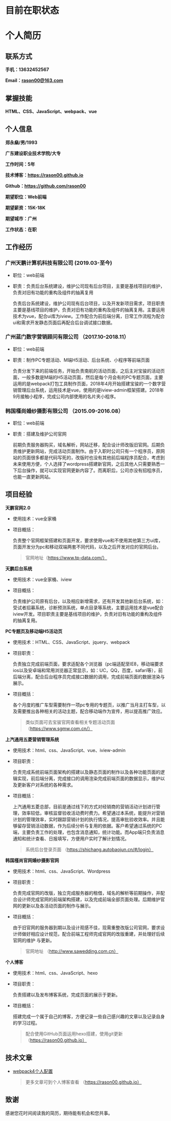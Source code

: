 # 目前在职状态

# 个人简历

## 联系方式

**手机：13632452567**

**Email：rason00@163.com**

## 掌握技能

**HTML、CSS、JavaScript、webpack、vue**

## 个人信息

**郑永燊/男/1993**

**广东建设职业技术学院/大专**

**工作时间：5年**

**技术博客：https://rason00.github.io**

**Github：https://github.com/rason00**

**期望职位：Web前端**

**期望薪资：15K-18K**

**期望城市：广州**

**工作状态：在职**

## 工作经历

### 广州天鹏计算机科技有限公司 (2019.03-至今)

- 职位：web前端

- 职责：负责后台系统建设，维护公司现有后台项目，主要是基线项目的维护，负责对旧有功能的重构及组件的抽离复用

  负责后台系统建设，维护公司现有后台项目，以及开发新项目需求，项目职责主要是基线项目的维护，负责对旧有功能的重构及组件的抽离复用。主要运用技术为vue，配合ui库为iview。工作配合为前后端分离，日常工作流程为配合ui和需求开发静态页面后再配合后台调试接口数据。

### 广州蓝门数字营销顾问有限公司 （2017.10-2018.11）

- 职位：web前端

- 职责：制作PC专题活动、M端H5活动、后台系统、小程序等前端页面

  负责分发下来的前端任务，开始负责南航的活动页面，之后主对宝骏的活动页面，一般多数是M端的H5活动页面，然后是每个月会有的PC专题页面，主要运用的是webpack打包工具制作页面，2018年4月开始搭建宝骏的一个数字营销管理后台系统，运用技术是vue，使用的是iview-admin框架搭建。2018年9月接触小程序，完成公司内部使用的名片夹小程序。

### 韩国槿尚婚纱摄影有限公司 （2015.09-2016.08）

- 职位：web前端

- 职责：搭建及维护公司官网

  前期负责服务器购买，域名解析，网站迁移，配合设计师改版旧官网。后期负责维护更新网站，完成活动页面制作。由于入职时公司只有一个程序员，原网站的页面很多都是代码写死的，改版时也没有其他前后端程序员配合，考虑到未来使用方便，个人选择了wordpress搭建新官网，之后其他人只需要熟悉一下后台操作，就可以实现官网更新内容了。而离职后，公司亦没有招程序员，也能一直更新网站。

## 项目经验

**天鹏官网2.0**

- 使用技术：vue全家桶

- 项目概括：

  负责整个官网框架搭建和页面开发，要求使用vue和不使用其他第三方ui库，页面开发分为pc和移动双端两套不同代码，以及之后开发对应的官网后台。

  > 官网地址（https://www.tp-data.com/）

**天鹏后台系统**

- 使用技术：vue全家桶、iview

- 项目概括：

  负责维护公司原有后台，以及相应新增需求，还有开发其他新后台系统，如：受试者招募系统，诊断预测系统，单点目录等系统，主要运用技术是vue配合iview开发。项目职责主要是基线项目的维护，负责对旧有功能的重构及组件的抽离复用。

**PC专题页及移动端H5活动页**

- 使用技术：HTML、CSS、JavaScript、jquery、webpack

- 项目职责：

  负责独立完成前端页面，要求适配各个浏览器（pc端适配至IE8，移动端要求ios以及安卓端和常用浏览器正常显示，如：UC，QQ，百度，safari等），前后端分离，配合后台程序员完成接口数据的调用，完成前端页面的数据渲染与展示。
  
- 项目概括：

  各个月度的推广车型需要制作一项pc专用的专题页，以推广当月主打车型，以及需要推出各种相关的活动主题，配合移动端作为宣传，用以提高推广效应。
  
  > 类似页面可去宝骏官网查看相关专题活动页面（https://www.sgmw.com.cn/）

**上汽通用五菱营销管理系统**

- 使用技术：html、css、JavaScript、vue、iview-admin

- 项目职责：

  负责完成系统前端页面架构的搭建以及静态页面的制作以及各种功能页面的逻辑实现，前后端分离，完成接口的调用渲染完成前端页面的数据显示，维护以及更新客户对系统的各种需求。
  
- 项目概括：

  上汽通用五菱总部，目前是通过线下的方式对经销商的营销活动计划进行管理，效率较低，审核监督验收活动费时费力。希望通过本系统，能提升对营销计划的管理效率，实时跟踪营销计划的执行情况，提高审批验收效率。并且能够留存营销活动数据，作为后续分析与复用的依据。客户希望通过系统的PC端，主要负责工作的处理，也包含消息通知，统计功能。而App端只负责消息通知和统计查看、日报填写，方便用户实时了解计划情况。
  
  > 系统后台登录页面 （https://shichang.autobaojun.cn/#/login）

**韩国槿尚官网婚纱摄影官网**

- 使用技术：html、css、JavaScript、Wordpress

- 项目职责：

  负责完成官网的改版，独立完成服务器的租借，域名的解析等前期操作，并配合设计师完成官网的前端架构搭建，以及完成前端全部页面处理。后期维护官网的更新以及各活动页面的制作与展示。
  
- 项目概括：

  由于旧官网的服务器到期以及设计观感不佳，现需重整改版公司官网，要求设计师做好相应设计规范，配合前端工程师完成官网的改版重建，并处理好后续官网的维护 与更新。
  
  > 官网地址 （http://www.sawedding.com.cn）

**个人博客**

- 使用技术：html、css、JavaScript、hexo

- 项目职责：

  负责搭建以及发布博客系统，完成页面的展示于更新。
  
- 项目概括：

  搭建完成一个属于自己的博客，方便记录一些自己感兴趣的文章以及记录自身的学习过程。
  
  > 配合使用GitHub页面运用hexo搭建，使用git更新（https://rason00.github.io）


## 技术文章

- [webpack4个人配置](https://rason00.github.io/2018/09/06/webpack4-%E4%B8%AA%E4%BA%BA%E9%85%8D%E7%BD%AE/)

  > 更多文章可到个人博客查看 （https://rason00.github.io）

## 致谢

感谢您花时间阅读我的简历，期待能有机会和您共事。
